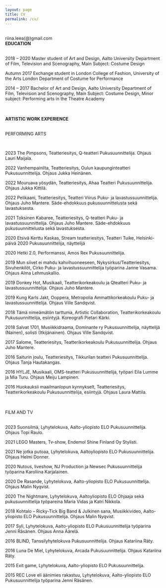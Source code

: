 ```yaml
---
layout: page
title: CV
permalink: /cv/
---
```

<br/>
riina.leea(@)gmail.com  
<br/>
<div class="post-text-alone">  
<strong>EDUCATION</strong>  
<p></p>   
<br/>
2018 – 2020  
Master student of Art and Design, Aalto University  
Department of Film, Television and Scenography, Main Subject: Costume Design  
<p></p>   
Autumn 2017  
Exchange student in London College of Fashion, University of the Arts London  
Department of Costume for Performance  
<p></p> 
2014 – 2017  
Bachelor of Art and Design, Aalto University  
Department of Film, Television and Scenography, Main Subject: Costume Design, Minor
subject: Performing arts in the Theatre Academy  
<p></p>  
<br/>
<br/>
<strong>ARTISTIC WORK EXPERIENCE</strong>  
<p></p>  
<br/>
PERFORMING ARTS  
<p></p>  
<br/>

2023 The Pimpsons, Teatteriesitys, Q-teatteri
Pukusuunnittelija. Ohjaus Lauri Maijala.  
<p></p>  
2022 Vanhempainilta, Teatteriesitys, Oulun kaupunginteatteri
Pukusuunnittelija. Ohjaus Jukka Heinänen.
<p></p>   
2022 Mouruava yösydän, Teatteriesitys, Ahaa Teatteri
Pukusuunnittelija. Ohjaus Jukka Kittilä.
<p></p>  
2022 Pelikaani, Teatteriesitys, Teatteri Viirus
Puku- ja lavastussuunnittelija. Ohjaus Juho Mantere.
Säde-ehdokkuus pukusuunnittelusta sekä lavastuksesta.
<p></p>  
2021 Toksinen Kabaree, Teatteriesitys, Q-teatteri
Puku- ja lavastussuunnittelija. Ohjaus Juho Mantere.
Säde-ehdokkuus pukusuunnittelusta sekä lavastuksesta.
<p></p>  
2020 Etsivä Kerttu Kaskas, Stream teatteriesitys, Teatteri
Tuike, Helsinki-päivä 2020
Pukusuunnittelija, näyttelijä
<p></p>  
2020 Hetki 2.0, Performanssi, Amos Rex
Pukusuunnittelija.
<p></p>  
2019 Mun siivet ei mahdu kahvihuoneeseen,
Nykysirkus/Teatteriesitys, Sivuhenkilöt, Cirko
Puku- ja lavastussuunnittelija työparina Janne Vasama.
Ohjaus Alma Lehmuskallio.
<p></p>  
2019 Donkey Hot, Musikaali, Teatterikorkeakoulu ja Qteatteri
Puku- ja lavastussuunnittelija. Ohjaus Juho Mantere.
<p></p>  
2019 Kung Karls Jakt, Ooppera, Metropolia
Ammattikorkeakoulu
Puku- ja lavastussuunnittelija. Ohjaus Ville Sandqvist.
<p></p>  
2018 Tämä nimeämätön tarttuma, Artistic Collaboration,
Teatterikorkeakoulu
Pukusuunnittelija, esiintyjä. Koreografi Pietari Kärki.
<p></p>  
2018 Salvat 1701, Musiikkidraama, Dominante ry
Pukusuunnittelija, näyttelijä (Nainen), solisti
(Itkijänainen). Ohjaus Ville Sandqvist.
<p></p>  
2017 Salome, Teatteriesitys, Teatterikorkeakoulu
Pukusuunnittelija. Ohjaus Juho Mantere.
<p></p>  
2016 Saiturin joulu, Teatteriesitys, Tikkurilan teatteri
Pukusuunnittelija. Ohjaus Tanja Hautakangas.
<p></p>  
2016 HYLJE, Musikaali, OMS-teatteri
Pukusuunnittelija, työpari Eila Lumme ja Mia Turu. Ohjaus
Meiju Lampinen.
<p></p>  
2016 Huokauksii maailmanlopun kynnykselt, Teatteriesitys,
Teatterikorkeakoulu
Pukusuunnittelija, esiintyjä. Ohjaus Laura Mattila.
<p></p>  
<br/>
<br/>
FILM AND TV
<p></p>  
<br/>
2023 Suonsilmä, Lyhytelokuva, Aalto-yliopisto ELO
Pukusuunnittelija. Ohjaus Topi Raulo.
<p></p>  
2021 LEGO Masters, Tv-show, Endemol Shine Finland Oy
Stylisti.
<p></p>  
2021 Ne jotka putoaa, Lyhytelokuva, Aaltoyliopisto ELO
Pukusuunnittelija. Ohjaus Helmi Donner.
<p></p>  
2020 Nutous, liveshow, NJ Production ja Newsec
Pukusuunnittelija työparina Karoliina
Karjalainen.
<p></p>  
2020 De Rasande, Lyhytelokuva, Aalto-yliopisto
ELO
Pukusuunnittelija. Ohjaus Malin Nyqvist.
<p></p>  
2020 The Nightmare, Lyhytelokuva, Aaltoyliopisto ELO
Ohjaaja sekä pukusuunnittelija työpareina
Maria Vidas ja Katri Nikkola.
<p></p>  
2018 Kohtalo – Ricky-Tick Big Band & Julkinen
sana, Musiikkivideo, Aalto-yliopisto ELO
Pukusuunnittelija. Ohjaus Malin Nyqvist.
<p></p>  
2017 Syli, Lyhytelokuva, Aalto-yliopisto ELO
Pukusuunnittelija työparina Jenni Räsänen.
Ohjaus Anna Äärelä.
<p></p>  
2016 BLIND, Tanssilyhytelokuva
Pukusuunnittelija. Ohjaus Katariina Räty.
<p></p>  
2016 Luna De Miel, Lyhytelokuva, Arcada
Pukusuunnittelija. Ohjaus Katariina Räty.
<p></p>  
2015 Exit game, Lyhytelokuva, Aalto-yliopisto
ELO
Pukusuunnittelija.
<p></p>  
2015 REC Love eli äänimies rakastuu,
Lyhytelokuva, Aalto-yliopisto ELO
Pukusuunnittelija työparina Jenni Räsänen.

</div>  
<p></p>


<!-- [Download CV](2020cvnieminen.pdf) -->